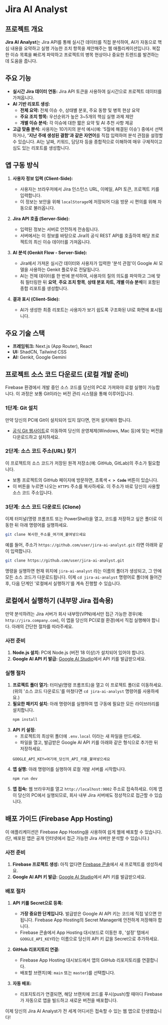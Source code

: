 # Jira AI Analyst

## 프로젝트 개요

**Jira AI Analyst**는 Jira API를 통해 실시간 데이터를 직접 분석하여, AI가 자동으로 핵심 내용을 요약하고 실행 가능한 조치 항목을 제안해주는 웹 애플리케이션입니다. 복잡한 이슈 목록을 빠르게 파악하고 프로젝트의 병목 현상이나 중요한 트렌드를 발견하는 데 도움을 줍니다.

## 주요 기능

- **실시간 Jira 데이터 연동:** Jira API 토큰을 사용하여 실시간으로 프로젝트 데이터를 가져옵니다.
- **AI 기반 리포트 생성:**
  - **전체 요약:** 전체 이슈 수, 상태별 분포, 주요 동향 및 병목 현상 요약
  - **주요 조치 항목:** 우선순위가 높은 3~5개의 핵심 실행 과제 제안
  - **개별 이슈 분석:** 각 이슈에 대한 짧은 요약 및 AI 추천 사항 제공
- **고급 맞춤 분석:** 사용자는 10가지의 분석 예시(예: '5월에 해결된 이슈') 중에서 선택하거나, **'지난 주에 생성된 결함'과 같은 자연어**를 직접 입력하여 분석 관점을 설정할 수 있습니다. AI는 날짜, 키워드, 담당자 등을 종합적으로 이해하여 매우 구체적이고 심도 있는 리포트를 생성합니다.

## 앱 구동 방식

1.  **사용자 정보 입력 (Client-Side):**
    -   사용자는 브라우저에서 Jira 인스턴스 URL, 이메일, API 토큰, 프로젝트 키를 입력합니다.
    -   이 정보는 보안을 위해 `localStorage`에 저장되어 다음 방문 시 편의를 위해 자동으로 불러옵니다.

2.  **Jira API 호출 (Server-Side):**
    -   입력된 정보는 서버로 안전하게 전송됩니다.
    -   서버에서는 이 정보를 바탕으로 Jira의 공식 REST API를 호출하여 해당 프로젝트의 최신 이슈 데이터를 가져옵니다.

3.  **AI 분석 (Genkit Flow - Server-Side):**
    -   Jira에서 가져온 실시간 데이터와 사용자가 입력한 '분석 관점'이 Google AI 모델을 사용하는 Genkit 플로우로 전달됩니다.
    -   AI는 전체 데이터를 한 번에 분석하여, 사용자의 질의 의도를 파악하고 그에 맞춰 필터링한 뒤 **요약**, **주요 조치 항목**, **상태 분포 차트**, **개별 이슈 분석**이 포함된 종합 리포트를 생성합니다.

4.  **결과 표시 (Client-Side):**
    -   AI가 생성한 최종 리포트는 사용자가 보기 쉽도록 구조화된 UI로 화면에 표시됩니다.

## 주요 기술 스택

- **프레임워크:** Next.js (App Router), React
- **UI:** ShadCN, Tailwind CSS
- **AI:** Genkit, Google Gemini

## 프로젝트 소스 코드 다운로드 (로컬 개발 준비)

Firebase 환경에서 개발 중인 소스 코드를 당신의 PC로 가져와야 로컬 실행이 가능합니다. 이 과정은 보통 Git이라는 버전 관리 시스템을 통해 이루어집니다.

### 1단계: Git 설치
만약 당신의 PC에 Git이 설치되어 있지 않다면, 먼저 설치해야 합니다.
- [공식 Git 웹사이트](https://git-scm.com/downloads)로 이동하여 당신의 운영체제(Windows, Mac 등)에 맞는 버전을 다운로드하고 설치하세요.

### 2단계: 소스 코드 주소(URL) 찾기
이 프로젝트의 소스 코드가 저장된 원격 저장소(예: GitHub, GitLab)의 주소가 필요합니다.
- 보통 프로젝트의 GitHub 페이지에 방문하면, 초록색 **`< > Code`** 버튼이 있습니다.
- 이 버튼을 누르면 나오는 `HTTPS` 주소를 복사하세요. 이 주소가 바로 당신이 사용할 소스 코드 주소입니다.

### 3단계: 소스 코드 다운로드 (Clone)
이제 터미널(명령 프롬프트 또는 PowerShell)을 열고, 코드를 저장하고 싶은 폴더로 이동한 뒤 아래 명령어를 실행하세요.

```bash
git clone 복사한_주소를_여기에_붙여넣으세요
```

예를 들어, 주소가 `https://github.com/user/jira-ai-analyst.git` 라면 아래와 같이 입력합니다.
```bash
git clone https://github.com/user/jira-ai-analyst.git
```
명령을 실행하면 현재 위치에 `jira-ai-analyst` 라는 이름의 폴더가 생성되고, 그 안에 모든 소스 코드가 다운로드됩니다. 이제 `cd jira-ai-analyst` 명령어로 폴더에 들어간 후, 다음 단계인 '로컬에서 실행하기'를 계속 진행할 수 있습니다.

## 로컬에서 실행하기 (내부망 Jira 접속용)

만약 분석하려는 Jira 서버가 회사 내부망(VPN)에서만 접근 가능한 경우(예: `http://jira.company.com`), 이 앱을 당신의 PC(로컬 환경)에서 직접 실행해야 합니다. 아래의 간단한 절차를 따라주세요.

### 사전 준비
1.  **Node.js 설치:** PC에 Node.js (버전 18 이상)가 설치되어 있어야 합니다.
2.  **Google AI API 키 발급:** [Google AI Studio](https://aistudio.google.com/app/apikey?hl=ko)에서 API 키를 발급받으세요.

### 실행 절차
1.  **프로젝트 폴더 열기:** 터미널(명령 프롬프트)을 열고 이 프로젝트 폴더로 이동하세요. (위의 '소스 코드 다운로드'를 마쳤다면 `cd jira-ai-analyst` 명령어를 사용하세요.)
2.  **필요한 패키지 설치:** 아래 명령어를 실행하여 앱 구동에 필요한 모든 라이브러리를 설치합니다.
    ```bash
    npm install
    ```
3.  **API 키 설정:**
    *   프로젝트의 최상위 폴더에 `.env.local` 이라는 새 파일을 만드세요.
    *   파일을 열고, 발급받은 Google AI API 키를 아래와 같은 형식으로 추가한 뒤 저장하세요.
    ```
    GOOGLE_API_KEY=여기에_당신의_API_키를_붙여넣으세요
    ```
4.  **앱 실행:** 아래 명령어를 실행하여 로컬 개발 서버를 시작합니다.
    ```bash
    npm run dev
    ```
5.  **앱 접속:** 웹 브라우저를 열고 `http://localhost:9002` 주소로 접속하세요. 이제 앱이 당신의 PC에서 실행되므로, 회사 내부 Jira 서버에도 정상적으로 접근할 수 있습니다.

## 배포 가이드 (Firebase App Hosting)

이 애플리케이션은 Firebase App Hosting을 사용하여 쉽게 웹에 배포할 수 있습니다. (단, 배포된 앱은 공개 인터넷에서 접근 가능한 Jira 서버만 분석할 수 있습니다.)

### 사전 준비

1.  **Firebase 프로젝트 생성:** 아직 없다면 [Firebase 콘솔](https://console.firebase.google.com/)에서 새 프로젝트를 생성하세요.
2.  **Google AI API 키 발급:** [Google AI Studio](https://aistudio.google.com/app/apikey?hl=ko)에서 API 키를 발급받으세요.

### 배포 절차

1.  **API 키를 Secret으로 등록:**
    *   **가장 중요한 단계입니다.** 발급받은 Google AI API 키는 코드에 직접 넣으면 안 됩니다. Firebase App Hosting의 Secret Manager에 안전하게 저장해야 합니다.
    *   Firebase 콘솔에서 App Hosting 대시보드로 이동한 후, '설정' 탭에서 `GOOGLE_API_KEY`라는 이름으로 당신의 API 키 값을 Secret으로 추가하세요.

2.  **GitHub 리포지토리 연결:**
    *   Firebase App Hosting 대시보드에서 앱의 GitHub 리포지토리를 연결합니다.
    *   배포할 브랜치(예: `main` 또는 `master`)를 선택합니다.

3.  **자동 배포:**
    *   리포지토리가 연결되면, 해당 브랜치에 코드를 푸시(push)할 때마다 Firebase가 자동으로 앱을 빌드하고 새로운 버전을 배포합니다.

이제 당신의 Jira AI Analyst가 전 세계 어디서든 접속할 수 있는 웹 앱으로 탄생했습니다!
